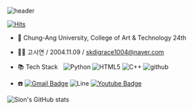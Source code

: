 ![header](https://capsule-render.vercel.app/api?type=waving&color=0:feb0ab,100:f5eded&height=250&section=header&text=Sion's%20Github&animation=fadeIn&fontColor=ffffff&fontSize=80&fontAlign=50&fontAlignY=42)

  [![Hits](https://hits.seeyoufarm.com/api/count/incr/badge.svg?url=https%3A%2F%2Fgithub.com%2Fskdigrace04&count_bg=%23000000&title_bg=%23FFAEB3&icon=github.svg&icon_color=%23FFFFFF&title=+TODAY+%2F+TOTAL&edge_flat=true)](https://hits.seeyoufarm.com)

- 🏫 Chung-Ang University, College of Art & Technology 24th
- 💁‍♀️ 고시연 / 2004.11.09 / skdigrace1004@naver.com
  
- 📚‎ Tech Stackㅤ![Python](https://img.shields.io/badge/python-3670A0?style=for-the-badge&logo=python&logoColor=ffdd54)
  ![HTML5](https://img.shields.io/badge/html5-%23E34F26.svg?style=flat-square&logo=html5&logoColor=white)
  ![C++](https://img.shields.io/badge/c++-%2300599C.svg?style=flat-square&logo=c%2B%2B&logoColor=white)
  ![github](https://img.shields.io/badge/github-181717?style=flat-square&logo=github&logoColor=white)

 - ☎️ [![Gmail Badge](https://img.shields.io/badge/Gmail-d14836?style=flat-square&logo=Gmail&logoColor=white&link=mailto:skdigrace1004@gmail.com)](mailto:skdigrace1004@gmail.com)
    ![Line](https://img.shields.io/badge/Line-00C300?style=flat-style&logo=line&logoColor=white&link=https://line.me/ti/p/EKirDgp30A)
    [![Youtube Badge](https://img.shields.io/badge/Youtube-ff0000?style=flat-square&logo=youtube&link=https://www.youtube.com/@%EC%97%B0-c8l)](https://www.youtube.com/@%EC%97%B0-c8l)

![Sion's GitHub stats](https://github-readme-stats.vercel.app/api?username=skdigrace04&show_icons=true&bg_color=DEG,ffe9d5,ffcdca&title_color=ff849c&text_color=ffffff&icon_color=ff849c&border_color=ff849c)
<!--
**skdigrace04/skdigrace04** is a ✨ _special_ ✨ repository because its `README.md` (this file) appears on your GitHub profile.

Here are some ideas to get you started:

- 🔭 I’m currently working on ...
- 🌱 I’m currently learning ...
- 👯 I’m looking to collaborate on ...
- 🤔 I’m looking for help with ...
- 💬 Ask me about ...
- 📫 How to reach me: ...
- 😄 Pronouns: ...
- ⚡ Fun fact: ...
-->
